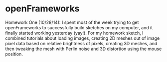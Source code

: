 openFrameworks
==============

Homework One (10/28/14): I spent most of the week trying to get openFrameworks to successfully build sketches on my computer, and it 
finally started working yesterday (yay!). For my homework sketch, I combined tutorials about loading images, creating 2D meshes out of 
image pixel data based on relative brightness of pixels, creating 3D meshes, and then tweaking the mesh with Perlin noise and 3D distortion
using the mouse position.
